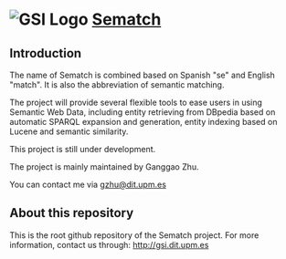 ![GSI Logo](http://gsi.dit.upm.es/templates/jgsi/images/logo.png)
[Sematch](http://gsi.dit.upm.es)
==================================

## Introduction

The name of Sematch is combined based on Spanish "se" and English "match". It is also the abbreviation of semantic matching. 

The project will provide several flexible tools to ease users in using Semantic Web Data, including
entity retrieving from DBpedia based on automatic SPARQL expansion and generation, entity indexing
based on Lucene and semantic similarity.

This project is still under development. 

The project is mainly maintained by Ganggao Zhu. 

You can contact me via gzhu@dit.upm.es

 
About this repository
------------------------------
This is the root github repository of the Sematch project.
For more information, contact us through: http://gsi.dit.upm.es
